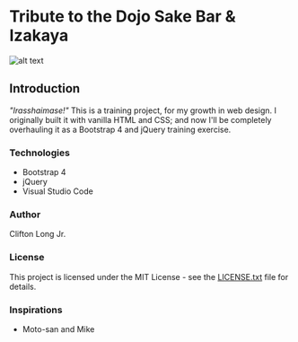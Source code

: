 # Tribute to the Dojo Sake Bar & Izakaya

![alt text](https://i.imgur.com/bii8cMC.jpg "Logo")

## Introduction
*"Irasshaimase!"* 
This is a training project, for my growth in web design. I originally built it with vanilla HTML and CSS; and now I'll be completely overhauling it as a Bootstrap 4 and jQuery training exercise.

### Technologies
* Bootstrap 4
* jQuery
* Visual Studio Code

### Author
Clifton Long Jr.

### License
This project is licensed under the MIT License - see the [LICENSE.txt](https://github.com/Clifton893/dojo-tribute/blob/master/LICENSE) file for details.

### Inspirations
* Moto-san and Mike